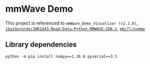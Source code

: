 # mmWave Demo

This project is referenced to `mmWave_Demo_Visualizer (v2.1.0)`, [`ibaiGorordo/IWR1443-Read-Data-Python-MMWAVE-SDK-1`](https://github.com/ibaiGorordo/IWR1443-Read-Data-Python-MMWAVE-SDK-1), [`m6c7l/pymmw`](https://github.com/m6c7l/pymmw)

## Library dependencies

```cli
python -m pip install numpy==1.26.0 pyserial==3.5
```
